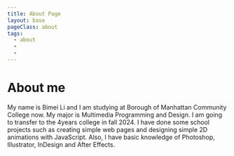 ```yaml
---
title: About Page
layout: base
pageClass: about
tags:
  - about
  - 
  - 
---
```

  <div class="section">
        <h1>About me</h1>
       <p>My name is Bimei Li and I am studying at Borough of Manhattan Community College now. 
        My major is Multimedia Programming and Design. I am going to transfer to the 4years college 
        in fall 2024. I have done some school projects such as creating simple web pages and designing simple 2D animations with JavaScript. Also, I have
          basic knowledge of Photoshop, Illustrator, InDesign and After Effects.</p>
  </div>
